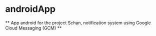 # androidApp

** App android for the project Schan, notification system using Google Cloud Messaging (GCM) **

